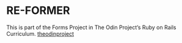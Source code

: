 # RE-FORMER

This is part of the Forms Project in The Odin Project’s Ruby on Rails Curriculum. [theodinproject](https://www.theodinproject.com/lessons/ruby-on-rails-forms)
